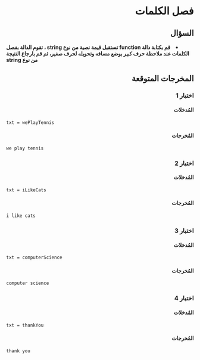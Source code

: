# <div dir="rtl">فصل الكلمات</div>

## <div dir="rtl">السؤال</div>

<li dir="rtl">
<b>
قم بكتابة دالة function تستقبل قيمة نصية من نوع string ، تقوم الدالة بفصل الكلمات عند ملاحظة حرف كبير بوضع مسافه وتحويله لحرف صغير، ثم قم بارجاع النتيجة من نوع string
</b>
</li>

## <div dir="rtl">المخرجات المتوقعة</div>

### <div dir="rtl">اختبار 1</div>

#### <div dir="rtl">المُدخلات</div>

```text
txt = wePlayTennis
```

#### <div dir="rtl">المُخرجات</div>

```text
we play tennis
```

### <div dir="rtl">اختبار 2</div>

#### <div dir="rtl">المُدخلات</div>

```text
txt = iLikeCats
```

#### <div dir="rtl">المُخرجات</div>

```text
i like cats
```

### <div dir="rtl">اختبار 3</div>

#### <div dir="rtl">المُدخلات</div>

```text
txt = computerScience
```

#### <div dir="rtl">المُخرجات</div>

```text
computer science
```

### <div dir="rtl">اختبار 4</div>

#### <div dir="rtl">المُدخلات</div>

```text
txt = thankYou
```

#### <div dir="rtl">المُخرجات</div>

```text
thank you
```
